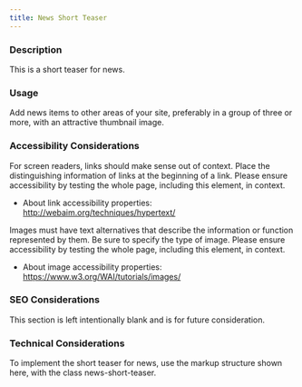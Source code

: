 ```yaml
---
title: News Short Teaser
---
```


### Description
This is a short teaser for news.

### Usage
Add news items to other areas of your site, preferably in a group of three or more, with an attractive thumbnail image.

### Accessibility Considerations
For screen readers, links should make sense out of context. Place the distinguishing information of links at the beginning of a link. Please ensure accessibility by testing the whole page, including this element, in context.

* About link accessibility properties: http://webaim.org/techniques/hypertext/

Images must have text alternatives that describe the information or function represented by them. Be sure to specify the type of image. Please ensure accessibility by testing the whole page, including this element, in context.

* About image accessibility properties: https://www.w3.org/WAI/tutorials/images/

### SEO Considerations
This section is left intentionally blank and is for future consideration.

### Technical Considerations
To implement the short teaser for news, use the markup structure shown here, with the class news-short-teaser.
